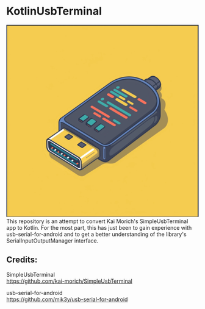 # KotlinUsbTerminal

![Kotlin USB Terminal Icon](https://github.com/dB-SPL/KotlinUsbTerminal/raw/refs/heads/master/kotlin-usb-terminal.jpeg)
This repository is an attempt to convert Kai Morich's SimpleUsbTerminal app to Kotlin.  For the most part, this has just been to gain experience with usb-serial-for-android and to get a better understanding of the library's SerialInputOutputManager interface.

## Credits:
SimpleUsbTerminal\
https://github.com/kai-morich/SimpleUsbTerminal

usb-serial-for-android\
https://github.com/mik3y/usb-serial-for-android
